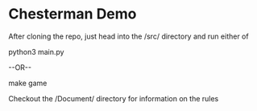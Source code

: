 # Chesterman Demo

After cloning the repo, just head into the /src/ directory and run either of

  python3 main.py
  
  --OR--
  
  make game
  
Checkout the /Document/ directory for information on the rules
